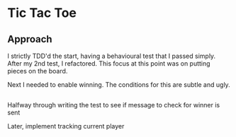 # Tic Tac Toe

## Approach

I strictly TDD'd the start, having a behavioural test that I passed simply. After my 2nd test, I refactored. This focus at this point was on putting pieces on the board.

Next I needed to enable winning. The conditions for this are subtle and ugly.

##

##

Halfway through writing the test to see if message to check for winner is sent

Later, implement tracking current player